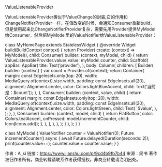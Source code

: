 ValueListenableProvider

ValueListenableProvider类似于ValueChange的封装,它的作用和ChangeNotifierProvider一样，在值改变的时候，会通知Consumer重新build，但是使用起来比ChangeNotifierProvider复杂，需要先用Provider提供MyModel给Consumer，然后把MyModel里的ValueNotifier给ValueListenableProvider：

class MyHomePage extends StatelessWidget {
  @override
  Widget build(BuildContext context) {
    return Provider<MyModel>(
      create: (context) => MyModel(),
      child: Consumer<MyModel>(
        builder: (context, myModel, child) {
          return ValueListenableProvider<int>.value(
            value: myModel.counter,
            child: Scaffold(
              appBar: AppBar(
                title: Text('provider'),
              ),
              body: Column(
                children: <Widget>[
                  Builder(
                    builder: (context) {
                      var count = Provider.of<int>(context);
                      return Container(
                          margin: const EdgeInsets.only(top: 20),
                          width: MediaQuery.of(context).size.width,
                          padding: const EdgeInsets.all(20),
                          alignment: Alignment.center,
                          color: Colors.lightBlueAccent,
                          child: Text('当前是：$count'));
                    },
                  ),
                  Consumer<int>(
                    builder: (context, value, child) {
                      return Container(
                        margin: const EdgeInsets.only(top: 20),
                        width: MediaQuery.of(context).size.width,
                        padding: const EdgeInsets.all(20),
                        alignment: Alignment.center,
                        color: Colors.lightGreen,
                        child: Text(
                          '$value',
                        ),
                      );
                    },
                  ),
                  Consumer<MyModel>(
                    builder: (context, model, child) {
                      return FlatButton(
                          color: Colors.tealAccent,
                          onPressed: model.incrementCounter,
                          child: Icon(Icons.add));
                    },
                  ),
                ],
              ),
            ),
          );
        }
      ),
    );
  }
}

class MyModel {
  ValueNotifier<int> counter = ValueNotifier(0);
  Future<void> incrementCounter() async {
    await Future.delayed(Duration(seconds: 2));
    print(counter.value++);
    counter.value = counter.value;
  }
}




作者：A_si
链接：https://www.jianshu.com/p/9cd4b9fb7b44
来源：简书
著作权归作者所有。商业转载请联系作者获得授权，非商业转载请注明出处。